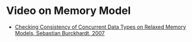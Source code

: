 # Video on Memory Model

- [Checking Consistency of Concurrent Data Types on Relaxed Memory Models, Sebastian Burckhardt, 2007](https://youtu.be/Wh3p2Zjc2BU)
